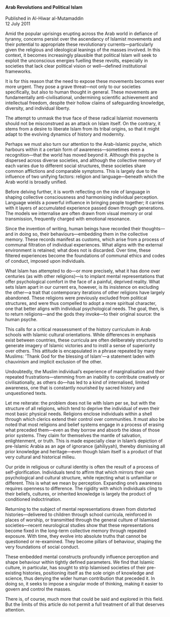 <h4>Arab Revolutions and Political Islam</h4>


Published in Al-Hiwar al-Mutamaddin
<br>
12 July 2011


Amid the popular uprisings erupting across the Arab world in defiance of tyranny, concerns persist over the ascendancy of Islamist movements and their potential to appropriate these revolutionary currents—particularly given the religious and ideological leanings of the masses involved. In this context, it becomes increasingly plausible that political Islam will seek to exploit the unconscious energies fuelling these revolts, especially in societies that lack clear political vision or well—defined institutional frameworks.

It is for this reason that the need to expose these movements becomes ever more urgent. They pose a grave threat—not only to our societies specifically, but also to human thought in general. These movements are fundamentally anti-civilisational, undermining scientific achievement and intellectual freedom, despite their hollow claims of safeguarding knowledge, diversity, and individual liberty.

The attempt to unmask the true face of these radical Islamist movements should not be misconstrued as an attack on Islam itself. On the contrary, it stems from a desire to liberate Islam from its tribal origins, so that it might adapt to the evolving dynamics of history and modernity.

Perhaps we must also turn our attention to the Arab-Islamic psyche, which harbours within it a certain form of awareness—sometimes even a recognition—that the world has moved beyond it. Although this psyche is dispersed across diverse societies, and although the collective memory of each varies due to different social structures, these societies share common afflictions and comparable symptoms. This is largely due to the influence of two unifying factors: religion and language—beneath which the Arab world is broadly unified.

Before delving further, it is worth reflecting on the role of language in shaping collective consciousness and harmonising individual perception. Language wields a powerful influence in bringing people together; it carries with it layers of accumulated experience passed down through generations. The models we internalise are often drawn from visual memory or oral transmission, frequently charged with emotional resonance.

Since the invention of writing, human beings have recorded their thoughts—and in doing so, their behaviours—embedding them in the collective memory. These records manifest as customs, which arise from a process of communal filtration of individual experiences. What aligns with the external environment is retained; what does not is discarded. Over time, these filtered experiences become the foundations of communal ethics and codes of conduct, imposed upon individuals.

What Islam has attempted to do—or more precisely, what it has done over centuries (as with other religions)—is to implant mental representations that offer psychological comfort in the face of a painful, deprived reality. What sets Islam apart in our current era, however, is its insistence on excluding the other—a trait that contemporary iterations of other religions have largely abandoned. These religions were previously excluded from political structures, and were thus compelled to adopt a more spiritual character, one that better aligns with individual psychological needs. The goal, then, is to return religions—and the gods they invoke—to their original source: the human psyche.

This calls for a critical reassessment of the history curriculum in Arab schools with Islamic cultural orientations. While differences in emphasis exist between countries, these curricula are often deliberately structured to generate imagery of Islamic victories and to instil a sense of superiority over others. This attitude is encapsulated in a phrase repeated by many Muslims: 'Thank God for the blessing of Islam'—a statement laden with chauvinism and implicit exclusion of the other.

Undoubtedly, the Muslim individual’s experience of marginalisation and their repeated frustrations—stemming from an inability to contribute creatively or civilisationally, as others do—has led to a kind of internalised, limited awareness, one that is constantly nourished by sacred history and unquestioned texts.

Let me reiterate: the problem does not lie with Islam per se, but with the structure of all religions, which tend to deprive the individual of even their most basic physical needs. Religions enclose individuals within a shell through which clerics extend their control over communities.
It must also be noted that most religions and belief systems engage in a process of erasing what preceded them—even as they borrow and absorb the ideas of those prior systems. They claim for themselves the mantle of salvation, enlightenment, or truth. This is made especially clear in Islam’s depiction of pre-Islamic Arabia as an age of ignorance (jahiliyyah), thereby dismissing all prior knowledge and heritage—even though Islam itself is a product of that very cultural and historical milieu.

Our pride in religious or cultural identity is often the result of a process of self-glorification. Individuals tend to affirm that which mirrors their own psychological and cultural structure, while rejecting what is unfamiliar or different. This is what we mean by perception. Expanding one’s awareness requires openness to difference. The rigidity with which individuals cling to their beliefs, cultures, or inherited knowledge is largely the product of conditioned indoctrination.

Returning to the subject of mental representations drawn from distorted histories—delivered to children through school curricula, reinforced in places of worship, or transmitted through the general culture of Islamised societies—recent neurological studies show that these representations become fixed in the long-term collective memory through repeated exposure. With time, they evolve into absolute truths that cannot be questioned or re-examined. They become pillars of behaviour, shaping the very foundations of social conduct.

These embedded mental constructs profoundly influence perception and shape behaviour within tightly defined parameters. We find that Islamic culture, in particular, has sought to strip Islamised societies of their pre-existing histories, positioning itself as the sole origin of knowledge and science, thus denying the wider human contribution that preceded it. In doing so, it seeks to impose a singular mode of thinking, making it easier to govern and control the masses.

There is, of course, much more that could be said and explored in this field. But the limits of this article do not permit a full treatment of all that deserves attention.
